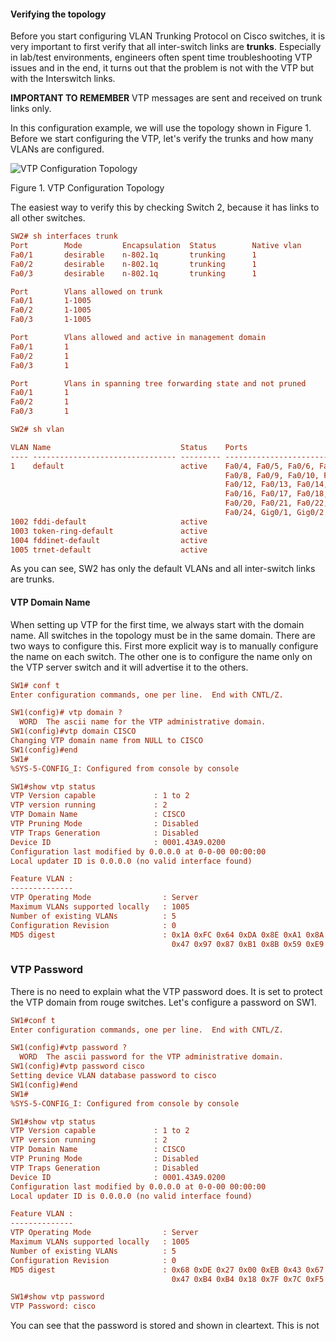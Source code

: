 #### Verifying the topology

Before you start configuring VLAN Trunking Protocol on Cisco switches, it is very important to first verify that all inter-switch links are **trunks**. Especially in lab/test environments, engineers often spent time troubleshooting VTP issues and in the end, it turns out that the problem is not with the VTP but with the Interswitch links.

**IMPORTANT TO REMEMBER** VTP messages are sent and received on trunk links only.

In this configuration example, we will use the topology shown in Figure 1. Before we start configuring the VTP, let's verify the trunks and how many VLANs are configured.

![VTP Configuration Topology](https://www.networkacademy.io/sites/default/files/inline-images/vtp-configuration-topology.png)

Figure 1. VTP Configuration Topology

The easiest way to verify this by checking Switch 2, because it has links to all other switches.

```ini
SW2# sh interfaces trunk 
Port        Mode         Encapsulation  Status        Native vlan
Fa0/1       desirable    n-802.1q       trunking      1
Fa0/2       desirable    n-802.1q       trunking      1
Fa0/3       desirable    n-802.1q       trunking      1

Port        Vlans allowed on trunk
Fa0/1       1-1005
Fa0/2       1-1005
Fa0/3       1-1005

Port        Vlans allowed and active in management domain
Fa0/1       1
Fa0/2       1
Fa0/3       1

Port        Vlans in spanning tree forwarding state and not pruned
Fa0/1       1
Fa0/2       1
Fa0/3       1

SW2# sh vlan

VLAN Name                             Status    Ports
---- -------------------------------- --------- -------------------------------
1    default                          active    Fa0/4, Fa0/5, Fa0/6, Fa0/7
                                                Fa0/8, Fa0/9, Fa0/10, Fa0/11
                                                Fa0/12, Fa0/13, Fa0/14, Fa0/15
                                                Fa0/16, Fa0/17, Fa0/18, Fa0/19
                                                Fa0/20, Fa0/21, Fa0/22, Fa0/23
                                                Fa0/24, Gig0/1, Gig0/2
1002 fddi-default                     active    
1003 token-ring-default               active    
1004 fddinet-default                  active    
1005 trnet-default                    active    
```

As you can see, SW2 has only the default VLANs and all inter-switch links are trunks. 

#### VTP Domain Name

When setting up VTP for the first time, we always start with the domain name. All switches in the topology must be in the same domain. There are two ways to configure this. First more explicit way is to manually configure the name on each switch. The other one is to configure the name only on the VTP server switch and it will advertise it to the others.

```ini
SW1# conf t
Enter configuration commands, one per line.  End with CNTL/Z.

SW1(config)# vtp domain ?
  WORD  The ascii name for the VTP administrative domain.
SW1(config)#vtp domain CISCO
Changing VTP domain name from NULL to CISCO
SW1(config)#end
SW1#
%SYS-5-CONFIG_I: Configured from console by console

SW1#show vtp status 
VTP Version capable             : 1 to 2
VTP version running             : 2
VTP Domain Name                 : CISCO
VTP Pruning Mode                : Disabled
VTP Traps Generation            : Disabled
Device ID                       : 0001.43A9.0200
Configuration last modified by 0.0.0.0 at 0-0-00 00:00:00
Local updater ID is 0.0.0.0 (no valid interface found)

Feature VLAN : 
--------------
VTP Operating Mode                : Server
Maximum VLANs supported locally   : 1005
Number of existing VLANs          : 5
Configuration Revision            : 0
MD5 digest                        : 0x1A 0xFC 0x64 0xDA 0x8E 0xA1 0x8A 0x3B 
                                    0x47 0x97 0x87 0xB1 0x8B 0x59 0xE9 0x52 
```

### VTP Password

There is no need to explain what the VTP password does. It is set to protect the VTP domain from rouge switches. Let's configure a password on SW1.

```ini
SW1#conf t
Enter configuration commands, one per line.  End with CNTL/Z.

SW1(config)#vtp password ?
  WORD  The ascii password for the VTP administrative domain.
SW1(config)#vtp password cisco
Setting device VLAN database password to cisco
SW1(config)#end
SW1#
%SYS-5-CONFIG_I: Configured from console by console

SW1#show vtp status 
VTP Version capable             : 1 to 2
VTP version running             : 2
VTP Domain Name                 : CISCO
VTP Pruning Mode                : Disabled
VTP Traps Generation            : Disabled
Device ID                       : 0001.43A9.0200
Configuration last modified by 0.0.0.0 at 0-0-00 00:00:00
Local updater ID is 0.0.0.0 (no valid interface found)

Feature VLAN : 
--------------
VTP Operating Mode                : Server
Maximum VLANs supported locally   : 1005
Number of existing VLANs          : 5
Configuration Revision            : 0
MD5 digest                        : 0x68 0xDE 0x27 0x00 0xEB 0x43 0x67 0x3F 
                                    0x47 0xB4 0xB4 0x18 0x7F 0x7C 0xF5 0x81 

SW1#show vtp password 
VTP Password: cisco
```

You can see that the password is stored and shown in cleartext. This is not